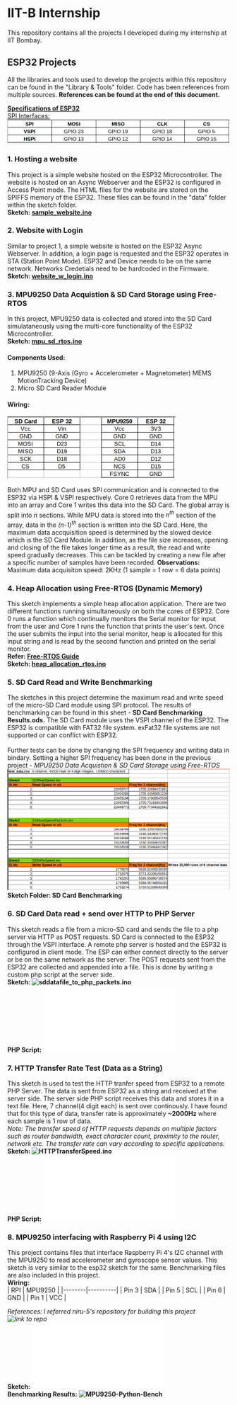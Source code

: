 # IIT-B Internship
This repository contains all the projects I developed during my internship at IIT Bombay. 

## ESP32 Projects
All the libraries and tools used to develop the projects within this repository can be found in the "Library & Tools" folder. Code has been references from multiple sources. **References can be found at the end of this document.**

<ins>**Specifications of ESP32**<ins/>
<br>SPI Interfaces:<br/>
![SPI Interfaces of ESP32](/MISC/SPI_Interfaces_ESP32.png)


### 1. Hosting a website
This project is a simple website hosted on the ESP32 Microcontroller. The website is hosted on an Async Webserver and the ESP32 is configured in Access Point mode. The HTML files for the website are stored on the SPIFFS memory of the ESP32. These files can be found in the "data" folder within the sketch folder.
<br>**Sketch: [sample_website.ino](/sample_website/sample_website.ino)**

### 2. Website with Login
Similar to project 1, a simple website is hosted on the ESP32 Async Webserver. In addition, a login page is requested and the ESP32 operates in STA (Station Point Mode). ESP32 and Device needs to be on the same network. Networks Credetials need to be hardcoded in the Firmware.
<br>**Sketch: [website_w_login.ino](/website_w_login/website_w_login.ino)**
  

### 3. MPU9250 Data Acquistion & SD Card Storage using Free-RTOS
In this project, MPU9250 data is collected and stored into the SD Card simulataneously using the multi-core functionality of the ESP32 Microcontroller.
<br>**Sketch: [mpu_sd_rtos.ino](/mpu_sd_rtos/mpu_sd_rtos.ino)**

#### Components Used:
1. MPU9250 (9-Axis (Gyro + Accelerometer + Magnetometer) MEMS MotionTracking Device)
2. Micro SD Card Reader Module

#### Wiring:
![MPU and SD Card Wiring](/MISC/mpu_sd_wiring.png)

Both MPU and SD Card uses SPI communication and is connected to the ESP32 via HSPI & VSPI respectively. Core 0 retrieves data from the MPU into an array and Core 1 writes this data into the SD Card. The global array is split into _n_ sections. While MPU data is stored into the _n<sup>th<sup/>_ section of the array, data in the _(n-1)<sup>th<sup/>_ section is written into the SD Card. Here, the maximum data accquisition speed is determined by the slowed device which is the SD Card Module. In addition, as the file size increases, opening and closing of the file takes longer time as a result, the read and write speed gradually decreases. This can be tackled by creating a new file after a specific number of samples have been recorded.
**Observations:** Maximum data acquisiton speed: 2KHz (1 sample = 1 row = 6 data points)
  
  
### 4. Heap Allocation using Free-RTOS (Dynamic Memory)
This sketch implements a simple heap allocation application. There are two different functions running simultaneously on both the cores of ESP32. Core 0 runs a function which continually monitors the Serial monitor for input from the user and Core 1 runs the function that prints the user's text. Once the user submits the input into the serial monitor, heap is allocated for this input string and is read by the second function and printed on the serial monitor. 
<br>**Refer: [Free-RTOS Guide](https://www.freertos.org/fr-content-src/uploads/2018/07/161204_Mastering_the_FreeRTOS_Real_Time_Kernel-A_Hands-On_Tutorial_Guide.pdf)**
<br>**Sketch: [heap_allocation_rtos.ino](/heap_allocation_rtos/heap_allocation_rtos.ino)**
  
### 5. SD Card Read and Write Benchmarking
The sketches in this project determine the maximum read and write speed of the micro-SD Card module using SPI protocol. The results of benchmarking can be found in this sheet - **SD Card Benchmarking Results.ods.** The SD Card module uses the VSPI channel of the ESP32. The ESP32 is compatible with FAT32 file system. exFat32 file systems are not supported or can conflict with ESP32.<br/>
<br>Further tests can be done by changing the SPI frequency and writing data in bindary. Setting a higher SPI frequency has been done in the previous project - _MPU9250 Data Acquistion & SD Card Storage using Free-RTOS_
![SD Card Benchmarking Results](/MISC/SD_BENCH_RESULTS.png)
<br>**Sketch Folder: SD Card Benchmarking**

### 6. SD Card Data read + send over HTTP to PHP Server
This sketch reads a file from a micro-SD card and sends the file to a php server via HTTP as POST requests. SD Card is connected to the ESP32 through the VSPI interface. A remote php server is hosted and the ESP32 is configured in client mode. The ESP can either connect directly to the server or be on the same network as the server. The POST requests sent from the ESP32 are collected and appended into a file. This is done by writing a custom php script at the server side.
<br>**Sketch: ![sddatafile_to_php_packets.ino](sddatafile_to_php_packets/sddatafile_to_php_packets.ino)**
<br>**PHP Script: ![espdata_sdcard.php](php_scripts/espdata_sdcard.php)**

### 7. HTTP Transfer Rate Test (Data as a String)
This sketch is used to test the HTTP tranfer speed from ESP32 to a remote PHP Server. The data is sent from ESP32 as a string and received at the server side. The server side PHP script receives this data and stores it in a text file. Here, 7 channel(4 digit each) is sent over continously. I have found that for this type of data, transfer rate is approximately **~2000Hz** where each sample is 1 row of data. 
<br>_Note: The transfer speed of HTTP requests depends on multiple factors such as router bandwidth, exact character count, proximity to the router, network etc. The transfer rate can vary according to specific applications._
<br>**Sketch: ![HTTPTransferSpeed.ino](HTTPTransferSpeed/HTTPTransferSpeed.ino)**
<br>**PHP Script: ![post-esp-data_v2.php](php_scripts/post-esp-data_v2.php)**
  
### 8. MPU9250 interfacing with Raspberry Pi 4 using I2C
This project contains files that interface Raspberry Pi 4's I2C channel with the MPU9250 to read accelerometer and gyroscope sensor values. This sketch is very similar to the esp32 sketch for the same. Benchmarking files are also included in this project.</br>
**Wiring:**</br>
| RPI | MPU9250 |
|--------|----------|
| Pin 3 | SDA |
| Pin 5 | SCL |
| Pin 6 | GND |
| Pin 1 | VCC | 

_References: I referred niru-5's repository for building this project ![link to repo](https://github.com/niru-5/imusensor.git)_
<br> **Sketch: ![i2c_mpu9250.py](MPU9250_RPI/i2c_mpu9250.py)**
<br> **Benchmarking Results: ![MPU9250-Python-Bench](MPU9250_RPI/MPU9250-Python-Bench)**

